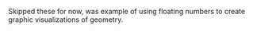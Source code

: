 Skipped these for now, was example of using floating numbers to create graphic visualizations of geometry.